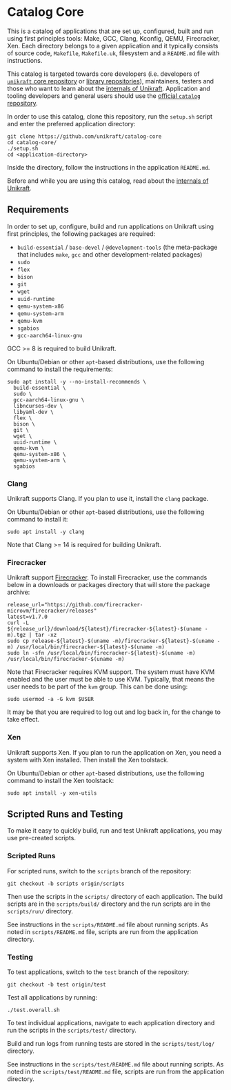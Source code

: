 # Catalog Core

This is a catalog of applications that are set up, configured, built and run using first principles tools: Make, GCC, Clang, Kconfig, QEMU, Firecracker, Xen.
Each directory belongs to a given application and it typically consists of source code, `Makefile`, `Makefile.uk`, filesystem and a `README.md` file with instructions.

This catalog is targeted towards core developers (i.e. developers of [`unikraft` core repository](https://github.com/unikraft/unikraft) or [library repositories](https://github.com/search?q=topic%3Alibrary+org%3Aunikraft&type=Repositories)), maintainers, testers and those who want to learn about the [internals of Unikraft](https://unikraft.org/docs/internals).
Application and tooling developers and general users should use the [official `catalog` repository](https://github.com/unikraft/catalog).

In order to use this catalog, clone this repository, run the `setup.sh` script and enter the preferred application directory:

```console
git clone https://github.com/unikraft/catalog-core
cd catalog-core/
./setup.sh
cd <application-directory>
```

Inside the directory, follow the instructions in the application `README.md`.

Before and while you are using this catalog, read about the [internals of Unikraft](https://unikraft.org/docs/internals).

## Requirements

In order to set up, configure, build and run applications on Unikraft using first principles, the following packages are required:

* `build-essential` / `base-devel` / `@development-tools` (the meta-package that includes `make`, `gcc` and other development-related packages)
* `sudo`
* `flex`
* `bison`
* `git`
* `wget`
* `uuid-runtime`
* `qemu-system-x86`
* `qemu-system-arm`
* `qemu-kvm`
* `sgabios`
* `gcc-aarch64-linux-gnu`

GCC >= 8 is required to build Unikraft.

On Ubuntu/Debian or other `apt`-based distributions, use the following command to install the requirements:

```console
sudo apt install -y --no-install-recommends \
  build-essential \
  sudo \
  gcc-aarch64-linux-gnu \
  libncurses-dev \
  libyaml-dev \
  flex \
  bison \
  git \
  wget \
  uuid-runtime \
  qemu-kvm \
  qemu-system-x86 \
  qemu-system-arm \
  sgabios
```

### Clang

Unikraft supports Clang.
If you plan to use it, install the `clang` package.

On Ubuntu/Debian or other `apt`-based distributions, use the following command to install it:

```console
sudo apt install -y clang
```

Note that Clang >= 14 is required for building Unikraft.

### Firecracker

Unikraft support [Firecracker](https://firecracker-microvm.github.io/).
To install Firecracker, use the commands below in a downloads or packages directory that will store the package archive:

```console
release_url="https://github.com/firecracker-microvm/firecracker/releases"
latest=v1.7.0
curl -L ${release_url}/download/${latest}/firecracker-${latest}-$(uname -m).tgz | tar -xz
sudo cp release-${latest}-$(uname -m)/firecracker-${latest}-$(uname -m) /usr/local/bin/firecracker-${latest}-$(uname -m)
sudo ln -sfn /usr/local/bin/firecracker-${latest}-$(uname -m) /usr/local/bin/firecracker-$(uname -m)
```

Note that Firecracker requires KVM support.
The system must have KVM enabled and the user must be able to use KVM.
Typically, that means the user needs to be part of the `kvm` group.
This can be done using:

```
sudo usermod -a -G kvm $USER
```

It may be that you are required to log out and log back in, for the change to take effect.

### Xen

Unikraft supports Xen.
If you plan to run the application on Xen, you need a system with Xen installed.
Then install the Xen toolstack.

On Ubuntu/Debian or other `apt`-based distributions, use the following command to install the Xen toolstack:

```console
sudo apt install -y xen-utils
```

## Scripted Runs and Testing

To make it easy to quickly build, run and test Unikraft applications, you may use pre-created scripts.

### Scripted Runs

For scripted runs, switch to the `scripts` branch of the repository:

```console
git checkout -b scripts origin/scripts
```

Then use the scripts in the `scripts/` directory of each application.
The build scripts are in the `scripts/build/` directory and the run scripts are in the `scripts/run/` directory.

See instructions in the `scripts/README.md` file about running scripts.
As noted in `scripts/README.md` file, scripts are run from the application directory.

### Testing

To test applications, switch to the `test` branch of the repository:

```console
git checkout -b test origin/test
```

Test all applications by running:

```console
./test.overall.sh
```

To test individual applications, navigate to each application directory and run the scripts in the `scripts/test/` directory.

Build and run logs from running tests are stored in the `scripts/test/log/` directory.

See instructions in the `scripts/test/README.md` file about running scripts.
As noted in the `scripts/test/README.md` file, scripts are run from the application directory.
